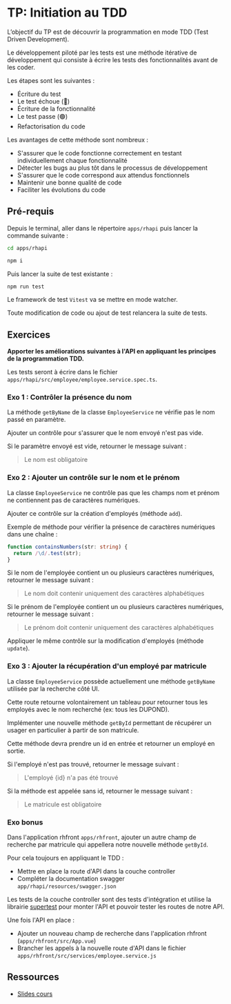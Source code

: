 # TP: Initiation au TDD

L’objectif du TP est de découvrir la programmation en mode TDD (Test Driven Development).

Le développement piloté par les tests est une méthode itérative de développement qui consiste à écrire les tests des fonctionnalités avant de les coder.

Les étapes sont les suivantes :

- Écriture du test
- Le test échoue (🔴)
- Écriture de la fonctionnalité
- Le test passe (🟢)
- Refactorisation du code

Les avantages de cette méthode sont nombreux :

- S'assurer que le code fonctionne correctement en testant individuellement chaque fonctionnalité
- Détecter les bugs au plus tôt dans le processus de développement
- S'assurer que le code correspond aux attendus fonctionnels
- Maintenir une bonne qualité de code
- Faciliter les évolutions du code

## Pré-requis

Depuis le terminal, aller dans le répertoire `apps/rhapi` puis lancer la commande suivante :

```sh
cd apps/rhapi

npm i
```

Puis lancer la suite de test existante :

```sh
npm run test
```

Le framework de test `Vitest` va se mettre en mode watcher.

Toute modification de code ou ajout de test relancera la suite de tests.

## Exercices

**Apporter les améliorations suivantes à l'API en appliquant les principes de la programmation TDD.**

Les tests seront à écrire dans le fichier `apps/rhapi/src/employee/employee.service.spec.ts`.

### Exo 1 : Contrôler la présence du nom

La méthode `getByName` de la classe `EmployeeService` ne vérifie pas le nom passé en paramètre.

Ajouter un contrôle pour s'assurer que le nom envoyé n'est pas vide.

Si le paramètre envoyé est vide, retourner le message suivant :

> Le nom est obligatoire

### Exo 2 : Ajouter un contrôle sur le nom et le prénom

La classe `EmployeeService` ne contrôle pas que les champs nom et prénom ne contiennent pas de caractères numériques.

Ajouter ce contrôle sur la création d'employés (méthode `add`).

Exemple de méthode pour vérifier la présence de caractères numériques dans une chaîne :

```ts
function containsNumbers(str: string) {
  return /\d/.test(str);
}
```

Si le nom de l'employée contient un ou plusieurs caractères numériques, retourner le message suivant :

> Le nom doit contenir uniquement des caractères alphabétiques

Si le prénom de l'employée contient un ou plusieurs caractères numériques, retourner le message suivant :

> Le prénom doit contenir uniquement des caractères alphabétiques

Appliquer le même contrôle sur la modification d'employés (méthode `update`).

### Exo 3 : Ajouter la récupération d'un employé par matricule

La classe `EmployeeService` possède actuellement une méthode `getByName` utilisée par la recherche côté UI.

Cette route retourne volontairement un tableau pour retourner tous les employés avec le nom recherché (ex: tous les DUPOND).

Implémenter une nouvelle méthode `getById` permettant de récupérer un usager en particulier à partir de son matricule.

Cette méthode devra prendre un id en entrée et retourner un employé en sortie.

Si l'employé n'est pas trouvé, retourner le message suivant :

> L'employé {id} n'a pas été trouvé

Si la méthode est appelée sans id, retourner le message suivant :

> Le matricule est obligatoire

### Exo bonus

Dans l'application rhfront `apps/rhfront`, ajouter un autre champ de recherche par matricule qui appellera notre nouvelle méthode `getById`.

Pour cela toujours en appliquant le TDD :

- Mettre en place la route d'API dans la couche controller
- Compléter la documentation swagger `app/rhapi/resources/swagger.json`

Les tests de la couche controller sont des tests d'intégration et utilise la librairie [supertest](https://github.com/ladjs/supertest) pour monter l'API et pouvoir tester les routes de notre API.

Une fois l'API en place :

- Ajouter un nouveau champ de recherche dans l'application rhfront (`apps/rhfront/src/App.vue`)
- Brancher les appels à la nouvelle route d'API dans le fichier `apps/rhfront/src/services/employee.service.js`

## Ressources

- [Slides cours](https://ziggornif.github.io/tdd-workshop/)
